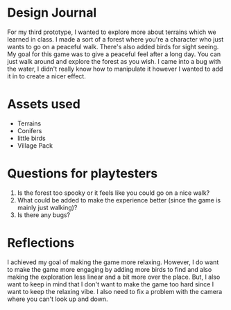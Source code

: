 # Design Journal

For my third prototype, I wanted to explore more about terrains which we learned in class. I made a sort of a forest where you're a character who just wants to go on a peaceful walk. There's also added birds for sight seeing. My goal for this game was to give a peaceful feel after a long day. You can just walk around and explore the forest as you wish. I came into a bug with the water, I didn't really know how to manipulate it however I wanted to add it in to create a nicer effect.
 
# Assets used

- Terrains
- Conifers
- little birds
- Village Pack

# Questions for playtesters

1. Is the forest too spooky or it feels like you could go on a nice walk?
2. What could be added to make the experience better (since the game is mainly just walking)?
3. Is there any bugs?

# Reflections

I achieved my goal of making the game more relaxing. However, I do want to make the game more engaging by adding more birds to find and also making the exploration less linear and a bit more over the place. But, I also want to keep in mind that I don't want to make the game too hard since I want to keep the relaxing vibe. I also need to fix a problem with the camera where you can't look up and down. 
